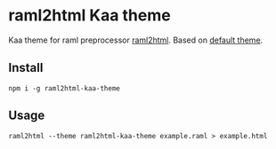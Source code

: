 # raml2html Kaa theme

Kaa theme for raml preprocessor [raml2html](https://www.npmjs.com/package/raml2html). Based on [default theme](https://github.com/raml2html/default-theme).

## Install
```npm i -g raml2html-kaa-theme```

## Usage
```raml2html --theme raml2html-kaa-theme example.raml > example.html```
